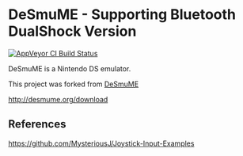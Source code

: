 # DeSmuME - Supporting Bluetooth DualShock Version
[![AppVeyor CI Build Status](https://ci.appveyor.com/api/projects/status/abfd7jm09wnmxyvu?svg=true)](https://ci.appveyor.com/project/zeromus/desmume)

DeSmuME is a Nintendo DS emulator.

This project was forked from [DeSmuME](https://github.com/TASVideos/desmume)

http://desmume.org/download

## References
https://github.com/MysteriousJ/Joystick-Input-Examples
